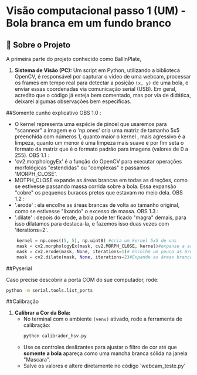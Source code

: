 # Visão computacional passo 1 (UM) - Bola branca em um fundo branco
## 📖 Sobre o Projeto

A primeira parte do projeto conhecido como BallInPlate, 

1.  **Sistema de Visão (PC):** Um script em Python, utilizando a biblioteca OpenCV, é responsável por capturar o vídeo de uma webcam, processar os frames em tempo real para detectar a posição `(x, y)` de uma bola, e enviar essas coordenadas via comunicação serial (USB).
Em geral, acredito que o código já esteja bem comentado, mas por via de didática, deixarei algumas observações bem específicas.

##Somente cunho explicativo
OBS 1.0 :
- O kernel representa uma espécie de pincel que usaremos para "scannear" a imagem e o 'np.ones' cria uma matriz  de tamanho 5x5  preenchida com números 1, quanto maior o kernel , mais agressivo é a limpeza, quanto um menor é uma limpeza mais suave e por fim seta o formato da matriz que é o formato padrão para imagens (valores de 0 a 255).
OBS 1.1 :
- 'cv2.morphologyEx' é a função do OpenCV para executar operações morfológicas "estendidas" ou "complexas" e passamos 'MORPH_CLOSE'.
- MOTPH_CLOSE expande as áreas brancas em todas as direções, como se estivesse passando massa corrida sobre a bola. Essa expansão "cobre" os pequenos buracos pretos que estavam no meio dela.
OBS 1.2 :
- '.erode' : ela encolhe as áreas brancas de volta ao tamanho original, como se estivesse "lixando" o excesso de massa.
OBS 1.3 :
- '.dilate' : depois do erode, a bola pode ter ficado "magra" demais, para isso dilatamos  para destaca-la, e fazemos isso duas vezes com 'iterations=2'.
  
```python
    kernel = np.ones((5, 5), np.uint8) #cria um kernel 5x5 de uns
    mask = cv2.morphologyEx(mask, cv2.MORPH_CLOSE, kernel)#expanse a area branca para tampar buracos
    mask = cv2.erode(mask, None, iterations=1)# Encolhe um pouco as áreas brancas, o que ajuda a eliminar pequenos ruídos brancos que estejam isolados no fundo
    mask = cv2.dilate(mask, None, iterations=2)#Expande as áreas brancas. Como isso vem depois da erosão, enquanto o ruído pequeno, que foi eliminado, não volta, mantendo somente a bola
```
##Pyserial

Caso precise descobrir a porta COM do sue computador, rode:
```bash
python -m serial.tools.list_ports
 ```

##Calibração 

1.  **Calibrar a Cor da Bola:**
    * No terminal com o ambiente `(venv)` ativado, rode a ferramenta de calibração:
      ```bash
      python calibrador_hsv.py
      ```
    * Use os controles deslizantes para ajustar o filtro de cor até que **somente a bola** apareça como uma mancha branca sólida na janela "Mascara".
    * Salve os valores e altere diretamente no código 'webcam_teste.py'

